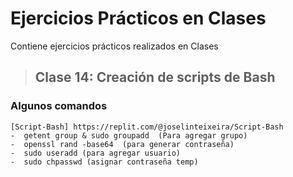 # Ejercicios Prácticos en Clases 
Contiene ejercicios prácticos realizados en Clases

>## Clase 14: Creación de scripts de Bash

### Algunos comandos
```
[Script-Bash] https://replit.com/@joselinteixeira/Script-Bash
-  getent group & sudo groupadd  (Para agregar grupo)
-  openssl rand -base64  (para generar contraseña)
-  sudo useradd (para agregar usuario)
-  sudo chpasswd (asignar contraseña temp)
